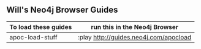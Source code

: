 ## Will's Neo4j Browser Guides

| To load these guides | run this in the Neo4j Browser          |
|----------------------|----------------------------------------|
|apoc-load-stuff       | :play http://guides.neo4j.com/apocload |

